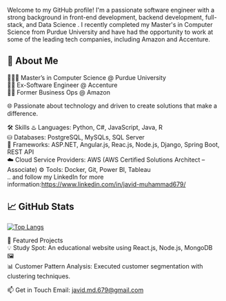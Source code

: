 Welcome to my GitHub profile! I'm a passionate software engineer with a strong background in front-end development, backend development, full-stack, and Data Science . I recently completed my Master's in Computer Science from Purdue University and have had the opportunity to work at some of the leading tech companies, including Amazon and Accenture.
## 🚀 About Me<br>
👨🏻‍🎓 Master’s in Computer Science @ Purdue University<br>
👨‍💻 Ex-Software Engineer @ Accenture<br>
👨‍💻 Former Business Ops @ Amazon<br>


🌐 Passionate about technology and driven to create solutions that make a difference.<br>

🛠 Skills
♨ Languages: Python, C#, JavaScript, Java, R<br>
⛁ Databases: PostgreSQL, MySQLs, SQL Server<br>
🧩 Frameworks:  ASP.NET, Angular.js, Reac.js, Node.js, Django, Spring Boot, REST API<br>
☁️ Cloud Service Providers: AWS (AWS Certified Solutions Architect – Associate)
⚙️ Tools: Docker, Git, Power BI, Tableau<br>
.. and follow my LinkedIn for more information:https://www.linkedin.com/in/javid-muhammad679/

## 📈 GitHub Stats



[![Top Langs](https://github-readme-stats.vercel.app/api/top-langs/?username=javid679&layout=compact&theme=radical)](https://github.com/anuraghazra/github-readme-stats)


🌟 Featured Projects<br>
💡 Study Spot: An educational website using React.js, Node.js, MongoDB<br>
🖼️ <br>
📊 Customer Pattern Analysis: Executed customer segmentation with clustering techniques.<br>

📫 Get in Touch
Email: javid.md.679@gmail.com
